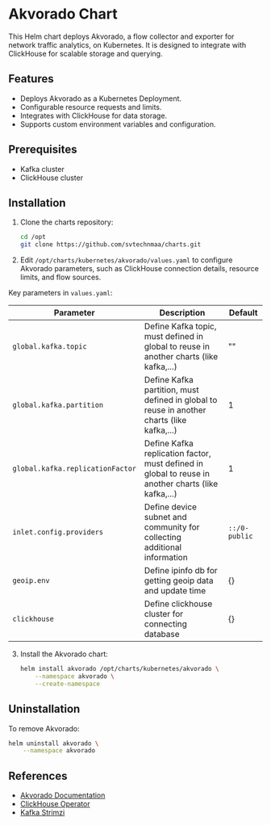 # Akvorado Chart

This Helm chart deploys Akvorado, a flow collector and exporter for network traffic analytics, on Kubernetes. It is designed to integrate with ClickHouse for scalable storage and querying.

## Features

- Deploys Akvorado as a Kubernetes Deployment.
- Configurable resource requests and limits.
- Integrates with ClickHouse for data storage.
- Supports custom environment variables and configuration.

## Prerequisites

- Kafka cluster
- ClickHouse cluster

## Installation

1. Clone the charts repository:
    ```bash
    cd /opt
    git clone https://github.com/svtechnmaa/charts.git
    ```

2. Edit `/opt/charts/kubernetes/akvorado/values.yaml` to configure Akvorado parameters, such as ClickHouse connection details, resource limits, and flow sources.

Key parameters in `values.yaml`:

| Parameter                              | Description                                                                                               | Default       |
|----------------------------------------|-----------------------------------------------------------------------------------------------------------|---------------|
| `global.kafka.topic`                   | Define Kafka topic, must defined in global to reuse in another charts (like kafka,...)                    | ""            |
| `global.kafka.partition`               | Define Kafka partition, must defined in global to reuse in another charts (like kafka,...)                | 1             |
| `global.kafka.replicationFactor`       | Define Kafka replication factor, must defined in global to reuse in another charts (like kafka,...)       | 1             |
| `inlet.config.providers`               | Define device subnet and community for collecting additional information                                  | `::/0-public` |
| `geoip.env`                            | Define ipinfo db for getting geoip data and update time                                                   | {}            |
| `clickhouse`                           | Define clickhouse cluster for connecting database                                                         | {}            |


3. Install the Akvorado chart:
    ```bash
    helm install akvorado /opt/charts/kubernetes/akvorado \
        --namespace akvorado \
        --create-namespace
    ```

## Uninstallation

To remove Akvorado:

```bash
helm uninstall akvorado \
    --namespace akvorado
```

## References

- [Akvorado Documentation](https://github.com/akvorado/akvorado)
- [ClickHouse Operator](https://docs.altinity.com/clickhouse-operator)
- [Kafka Strimzi](https://strimzi.io/)
